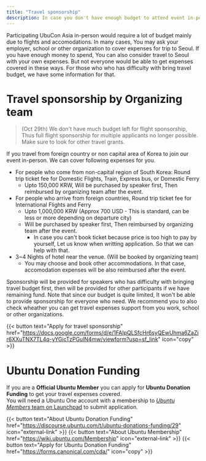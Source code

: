 ```yaml
---
title: "Travel sponsorship"
description: In case you don't have enough budget to attend event in-person
---
```


Participating UbuCon Asia in-person would require a lot of budget mainly due to flights and accomodations.
In many cases, You may ask your employer, school or other organization to cover expenses for trip to Seoul.
If you have enough money to spend, You can also consider travel to Seoul with your own expenses.
But not everyone would be able to get expenses covered in these ways. For those who who has difficulty with bring travel budget, we have some information for that.

# Travel sponsorship by Organizing team
> (Oct 29th) We don't have much budget left for flight sponsorship, Thus full flight sponsorship for multiple applicants no longer possible. Make sure to look for other travel grants.

If you travel from foreign country or non capital area of Korea to join our event in-person. We can cover following expenses for you.
- For people who come from non-capital region of South Korea: Round trip ticket fee for Domestic Flights, Train, Express bus, or Domestic Ferry
  - Upto 150,000 KRW, Will be purchased by speaker first, Then reimbursed by organizing team after the event.
- For people who arrive from foreign countries, Round trip ticket fee for International Flights and Ferry
  - Upto 1,000,000 KRW (Approx 700 USD - This is standard, can be less or more depending on departure city)
  - Will be purchased by speaker first, Then reimbursed by organizing team after the event.
    - In case you can't book ticket because price is too high to pay by yourself, Let us know when writting application. So that we can help with that. 
- 3~4 Nights of hotel near the venue. (Will be booked by organizing team)
  - You may choose and book other accommodations. In that case, accomodation expenses will be also reimbursed after the event.

Sponsorship will be provided for speakers who has difficulty with bringing travel budget first, then will be provided for other participants if we have remaining fund. 
Note that since our budget is quite limited, It won't be able to provide sponsorship for everyone who need. We recommend you to also check wheather you can get travel expenses support from you work, school or other organizations.

{{< button text="Apply for travel sponsorship" href="https://docs.google.com/forms/d/e/1FAIpQLSfcHr6syQEwUhma6ZaZir6XXuTNX7TL4q-yYGicTzPGulN4mw/viewform?usp=sf_link" icon="copy" >}}

# Ubuntu Donation Funding
If you are a **Official Ubuntu Member** you can apply for **Ubuntu Donation Funding** to get your travel expenses covered.   
You will need a Ubuntu One account with a membership to [*Ubuntu Members* team on Launchpad](https://launchpad.net/~ubuntumembers) to submit application.

{{< button text="About Ubuntu Donation Funding" href="https://discourse.ubuntu.com/t/ubuntu-donations-funding/29" icon="external-link" >}}
{{< button text="About Ubuntu Membership" href="https://wiki.ubuntu.com/Membership" icon="external-link" >}}
{{< button text="Apply for Ubuntu Donation Funding" href="https://forms.canonical.com/cda/" icon="copy" >}}
